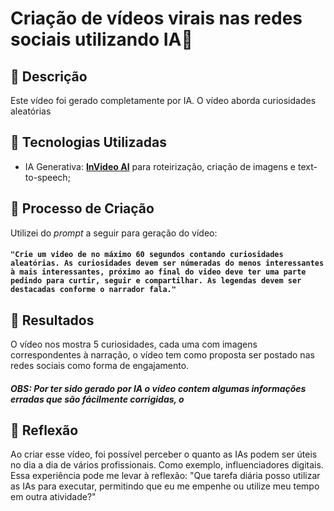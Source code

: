 # Criação de vídeos virais nas redes sociais utilizando IA🌌

## 📒 Descrição
Este vídeo foi gerado completamente por IA.
O vídeo aborda curiosidades aleatórias

## 🤖 Tecnologias Utilizadas
- IA Generativa: **[InVideo AI](https://invideo.io/)** para roteirização, criação de imagens e text-to-speech;

## 🧐 Processo de Criação
Utilizei do *prompt* a seguir para geração do vídeo:
#### `"Crie um video de no máximo 60 segundos contando curiosidades aleatórias. As curiosidades devem ser númeradas do menos interessantes à mais interessantes, próximo ao final do video deve ter uma parte pedindo para curtir, seguir e compartilhar. As legendas devem ser destacadas conforme o narrador fala."`

## 🚀 Resultados
O vídeo nos mostra 5 curiosidades, cada uma com imagens correspondentes à narração, o vídeo tem como proposta ser postado nas redes sociais como forma de engajamento.

##### OBS: Por ter sido gerado por IA o vídeo contem algumas informações erradas que são fácilmente corrigidas, o




## 💭 Reflexão
Ao criar esse vídeo, foi possível perceber o quanto as IAs podem ser úteis no dia a dia de vários profissionais. Como exemplo, influenciadores digitais. Essa experiência pode me levar à reflexão: "Que tarefa diária posso utilizar as IAs para executar, permitindo que eu me empenhe ou utilize meu tempo em outra atividade?"
